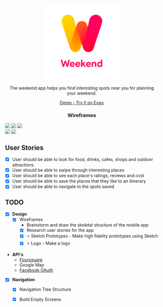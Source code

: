 <p align="center">
<a href="https://github.com/mobile-space/layovr">
<img alt="layovr" src="assets/new-logo.png" width="250">
</a>

</p>

<p align="center">
The weekend app helps you find interesting spots near you for planning your weekend.
</p>

<p align="center">
<a href = "https://exp.host/@bhaveshc789/layovr">Demo - Try it on Expo</a>
</p>

<h3 align="center">
Wireframes
</h3>

<div style={{display: flex; flex-direction: row}}>
<img src="assets/wireframes/login.png" width="270" />
<img src="assets/wireframes/welcome.png" width="270" />
<img src="assets/wireframes/filter.png" width="270" />
</div>
<div style={{display: flex; flex-direction: row}}>
<img src="assets/wireframes/swipe.png" width="270" />
<img src="assets/wireframes/travel.png" width="270" />
</div>

## User Stories

- [x] User should be able to look for food, drinks, cafes, shops and outdoor attractions
- [x] User should be able to swipe through interesting places
- [x] User should be able to see each place's ratings, reviews and cost 
- [x] User should be able to save the places that they like to an itinerary 
- [x] User should be able to navigate to the spots saved

## TODO

- [x] <b>Design</b>
    - [x] Wireframes 
        - Brainstorm and draw the skeletal structure of the mobile app
        - [x] Research user stories for the app
        - [x] :star: Sketch Prototypes - Make high fidelity prototypes using Sketch
        - [x] :star: Logo - Make a logo

- <b>API's</b>
    - [Foursquare](https://developer.foursquare.com/) 
    - Google Map 
    - [Facebook OAuth](https://developers.facebook.com/docs/facebook-login/web) 

- [x] <b>Navigation </b>
    - [x] Navigation Tree Structure  
    - [x] Build Empty Screens  
    


